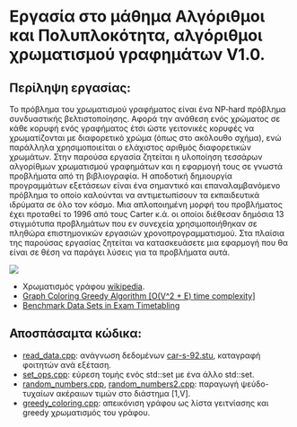 # Εργασία στο μάθημα Αλγόριθμοι και Πολυπλοκότητα, αλγόριθμοι χρωματισμού γραφημάτων V1.0.

## Περίληψη εργασίας: 

Το πρόβλημα του χρωματισμού γραφήματος είναι ένα NP‐hard πρόβλημα συνδυαστικής βελτιστοποίησης. Αφορά την ανάθεση ενός χρώματος σε κάθε κορυφή ενός γραφήματος έτσι ώστε γειτονικές κορυφές να χρωματίζονται με διαφορετικό χρώμα (όπως στο ακόλουθο σχήμα), ενώ παράλληλα χρησιμοποιείται ο ελάχιστος αριθμός διαφορετικών χρωμάτων. Στην παρούσα εργασία ζητείται η υλοποίηση τεσσάρων αλγορίθμων χρωματισμού γραφημάτων και η εφαρμογή τους σε γνωστά προβλήματα από τη βιβλιογραφία. Η αποδοτική δημιουργία προγραμμάτων εξετάσεων είναι ένα σημαντικό και επαναλαμβανόμενο πρόβλημα το οποίο καλούνται να αντιμετωπίσουν τα εκπαιδευτικά ιδρύματα σε όλο τον κόσμο. Μια απλοποιημένη μορφή του προβλήματος έχει προταθεί το 1996 από τους Carter κ.ά. οι οποίοι διέθεσαν δημόσια 13 στιγμιότυπα προβλημάτων που εν συνεχεία χρησιμοποιήθηκαν σε πληθώρα επιστημονικών εργασιών χρονοπρογραμματισμού. Στα πλαίσια της παρούσας εργασίας ζητείται να κατασκευάσετε μια εφαρμογή που θα είναι σε θέση να παράγει λύσεις για τα προβλήματα αυτά.

![](https://iq.opengenus.org/content/images/2018/07/gc2.PNG)

* Χρωματισμός γράφου [wikipedia](https://en.wikipedia.org/wiki/Graph_coloring).
* [Graph Coloring Greedy Algorithm [O(V^2 + E) time complexity]](https://iq.opengenus.org/graph-colouring-greedy-algorithm/)
* [Benchmark Data Sets in Exam Timetabling](http://www.asap.cs.nott.ac.uk/external/resources/)

## Αποσπάσαμτα κώδικα: 

* [read_data.cpp](/app/src/read_data.cpp): ανάγνωση δεδομένων [car-s-92.stu](./app/datasets/car-f-92.stu), καταγραφή φοιτητών ανά εξέταση.
* [set_ops.cpp](/app/src/set_ops.cpp): εύρεση τομής ενός std::set<int> με ένα άλλο std::set<int>.
* [random_numbers.cpp](./app/src/random_numbers.cpp), [random_numbers2.cpp](./app/src/random_numbers2.cpp): παραγωγή ψεύδο-τυχαίων ακέραιων τιμών στο διάστημα [1,V].
* [greedy_coloring.cpp](./app/src/greedy_coloring.cpp): απεικόνιση γράφου ως λίστα γειτνίασης και greedy χρωματισμός του γράφου.